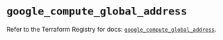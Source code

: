 # `google_compute_global_address`

Refer to the Terraform Registry for docs: [`google_compute_global_address`](https://registry.terraform.io/providers/hashicorp/google-beta/6.18.1/docs/resources/google_compute_global_address).
